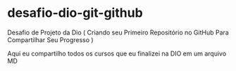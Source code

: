 # desafio-dio-git-github
Desafio de Projeto da Dio ( Criando seu Primeiro Repositório no GitHub Para Compartilhar Seu Progresso )

Aqui eu compartilho todos os cursos que eu finalizei na DIO em um arquivo MD
